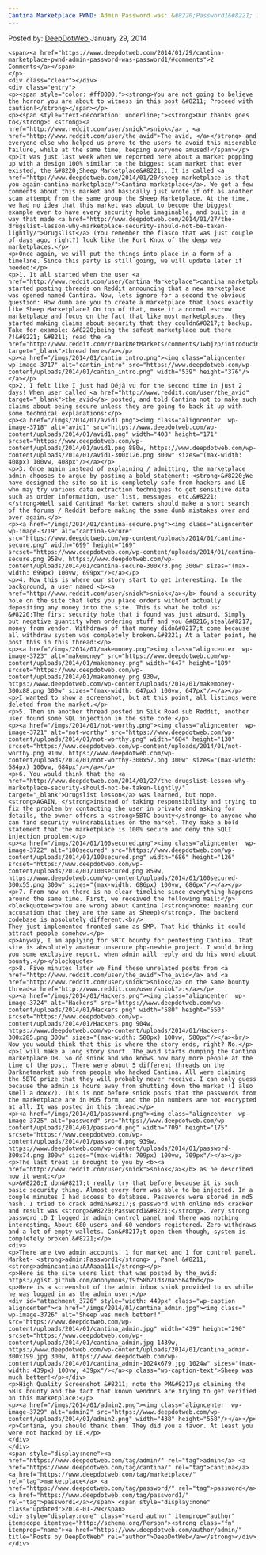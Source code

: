 ```yaml
---
Cantina Marketplace PWND: Admin Password was: &#8220;Password1&#8221; ?!
---
```

<article class="post-listing post-3716 post type-post status-publish format-standard has-post-thumbnail hentry  tag-admin tag-cantina tag-marketplace tag-password tag-password1">
    <div class="post-inner">
        <span>Posted by: <a href="https://www.deepdotweb.com/author/admin/" title="">DeepDotWeb </a></span>
    <span>January 29, 2014</span>
    
    <span><a href="https://www.deepdotweb.com/2014/01/29/cantina-marketplace-pwnd-admin-password-was-password1/#comments">2 Comments</a></span>
    </p>
    <div class="clear"></div>
    <div class="entry">
    <p><span style="color: #ff0000;"><strong>You are not going to believe the horror you are about to witness in this post &#8211; Proceed with caution!</strong></span></p>
    <p><span style="text-decoration: underline;"><strong>Our thanks goes to</strong>: <strong><a href="http://www.reddit.com/user/sniok">sniok</a> , <a href="http://www.reddit.com/user/the_avid">The_avid, </a></strong> and everyone else who helped us prove to the users to avoid this miserable failure, while at the same time, keeping everyone amused!</span></p>
    <p>It was just last week when we reported here about a market popping up with a design 100% similar to the biggest scam market that ever existed, the &#8220;Sheep Marketplace&#8221;. It is called <a href="http://www.deepdotweb.com/2014/01/20/sheep-marketplace-is-that-you-again-cantina-marketplace/">Cantina marketplace</a>. We got a few comments about this market and basically just wrote if off as another scam attempt from the same group the Sheep Marketplace. At the time, we had no idea that this market was about to become the biggest example ever to have every security hole imaginable, and built in a way that made <a href="http://www.deepdotweb.com/2014/01/27/the-drugslist-lesson-why-marketplace-security-should-not-be-taken-lightly/">Drugslist</a> (You remember the fiasco that was just couple of days ago, right?) look like the Fort Knox of the deep web marketplaces.</p>
    <p>Once again, we will put the things into place in a form of a timeline. Since this party is still going, we will update later if needed:</p>
    <p>1. It all started when the user <a href="http://www.reddit.com/user/Cantina_Marketplace">cantina_marketplce</a> started posting threads on Reddit announcing that a new marketplace was opened named Cantina. Now, lets ignore for a second the obvious question: How dumb are you to create a marketplace that looks exactly like Sheep Marketplace? On top of that, make it a normal escrow marketplace and focus on the fact that like most marketplaces, they started making claims about security that they couldn&#8217;t backup. Take for example: &#8220;being the safest marketplace out there ?!&#8221; &#8211; read the <a href="http://www.reddit.com/r/DarkNetMarkets/comments/1wbjzp/introducing_cantina_marketplace/" target="_blank">thread here</a></p>
    <p><a href="/imgs/2014/01/cantin_intro.png"><img class="aligncenter  wp-image-3717" alt="cantin_intro" src="https://www.deepdotweb.com/wp-content/uploads/2014/01/cantin_intro.png" width="539" height="376"/></a></p>
    <p>2. I felt like I just had Déjà vu for the second time in just 2 days! When user called <a href="http://www.reddit.com/user/the_avid" target="_blank">the_avid</a> posted, and told Cantina not to make such claims about being secure unless they are going to back it up with some technical explanations:</p>
    <p><a href="/imgs/2014/01/avid1.png"><img class="aligncenter  wp-image-3718" alt="avid1" src="https://www.deepdotweb.com/wp-content/uploads/2014/01/avid1.png" width="408" height="171" srcset="https://www.deepdotweb.com/wp-content/uploads/2014/01/avid1.png 880w, https://www.deepdotweb.com/wp-content/uploads/2014/01/avid1-300x126.png 300w" sizes="(max-width: 408px) 100vw, 408px"/></a></p>
    <p>3. Once again instead of explaining / admitting, the marketplace admin chooses to argue by posting a bold statement: <strong>&#8220;We have designed the site so it is completely safe from hackers and LE who may try various data extraction techniques to get sensitive data such as order information, user list, messages, etc.&#8221; </strong>Well said Cantina! Market owners should make a short search of the forums / Reddit before making the same dumb mistakes over and over again.</p>
    <p><a href="/imgs/2014/01/cantina-secure.png"><img class="aligncenter  wp-image-3719" alt="cantina-secure" src="https://www.deepdotweb.com/wp-content/uploads/2014/01/cantina-secure.png" width="699" height="169" srcset="https://www.deepdotweb.com/wp-content/uploads/2014/01/cantina-secure.png 958w, https://www.deepdotweb.com/wp-content/uploads/2014/01/cantina-secure-300x73.png 300w" sizes="(max-width: 699px) 100vw, 699px"/></a></p>
    <p>4. Now this is where our story start to get interesting. In the background, a user named <b><a href="http://www.reddit.com/user/sniok">sniok</a></b> found a security hole on the site that lets you place orders without actually depositing any money into the site. This is what he told us: &#8220;The first security hole that i found was just absurd. Simply put negative quantity when ordering stuff and you &#8216;steal&#8217; money from vendor. Withdraws of that money didn&#8217;t come because all withdraw system was completely broken.&#8221; At a later point, he post this in this thread:</p>
    <p><a href="/imgs/2014/01/makemoney.png"><img class="aligncenter  wp-image-3723" alt="makemoney" src="https://www.deepdotweb.com/wp-content/uploads/2014/01/makemoney.png" width="647" height="189" srcset="https://www.deepdotweb.com/wp-content/uploads/2014/01/makemoney.png 930w, https://www.deepdotweb.com/wp-content/uploads/2014/01/makemoney-300x88.png 300w" sizes="(max-width: 647px) 100vw, 647px"/></a></p>
    <p>I wanted to show a screenshot, but at this point, all listings were deleted from the market.</p>
    <p>5. Then in another thread posted in Silk Road sub Reddit, another user found some SQL injection in the site code:</p>
    <p><a href="/imgs/2014/01/not-worthy.png"><img class="aligncenter  wp-image-3721" alt="not-worthy" src="https://www.deepdotweb.com/wp-content/uploads/2014/01/not-worthy.png" width="684" height="130" srcset="https://www.deepdotweb.com/wp-content/uploads/2014/01/not-worthy.png 910w, https://www.deepdotweb.com/wp-content/uploads/2014/01/not-worthy-300x57.png 300w" sizes="(max-width: 684px) 100vw, 684px"/></a></p>
    <p>6. You would think that the <a href="http://www.deepdotweb.com/2014/01/27/the-drugslist-lesson-why-marketplace-security-should-not-be-taken-lightly/" target="_blank">Drugslist lesson</a> was learned, but nope. <strong>AGAIN, </strong>instead of taking responsibility and trying to fix the problem by contacting the user in private and asking for details, the owner offers a <strong>5BTC bounty</strong> to anyone who can find security vulnerabilities on the market. They make a bold statement that the marketplace is 100% secure and deny the SQLI injection problem:</p>
    <p><a href="/imgs/2014/01/100secured.png"><img class="aligncenter  wp-image-3722" alt="100secured" src="https://www.deepdotweb.com/wp-content/uploads/2014/01/100secured.png" width="686" height="126" srcset="https://www.deepdotweb.com/wp-content/uploads/2014/01/100secured.png 859w, https://www.deepdotweb.com/wp-content/uploads/2014/01/100secured-300x55.png 300w" sizes="(max-width: 686px) 100vw, 686px"/></a></p>
    <p>7. From now on there is no clear timeline since everything happens around the same time. First, we received the following mail:</p>
    <blockquote><p>You are wrong about Cantina (<strong>note: meaning our accusation that they are the same as Sheep)</strong>. The backend codebase is absolutely different.<br/>
    They just implemented fronted same as SMP. That kid thinks it could attract people somehow.</p>
    <p>Anyway, I am applying for 5BTC bounty for pentesting Cantina. That site is absolutely amateur unsecure php-newbie project. I would bring you some exclusive report, when admin will reply and do his word about bounty.</p></blockquote>
    <p>8. Five minutes later we find these unrelated posts from <a href="http://www.reddit.com/user/the_avid">The_avid</a> and <a href="http://www.reddit.com/user/sniok">sniok</a> on the same bounty thread<a href="http://www.reddit.com/user/sniok">:</a></p>
    <p><a href="/imgs/2014/01/Hackers.png"><img class="aligncenter  wp-image-3724" alt="Hackers" src="https://www.deepdotweb.com/wp-content/uploads/2014/01/Hackers.png" width="580" height="550" srcset="https://www.deepdotweb.com/wp-content/uploads/2014/01/Hackers.png 904w, https://www.deepdotweb.com/wp-content/uploads/2014/01/Hackers-300x285.png 300w" sizes="(max-width: 580px) 100vw, 580px"/></a><br/>
    Now you would think that this is where the story ends, right? No.</p>
    <p>I will make a long story short. The_avid starts dumping the Cantina marketplace DB. So do sniok and who knows how many more people at the time of the post. There were about 5 different threads on the Darknetmarket sub from people who hacked Cantina. All were claiming the 5BTC prize that they will probably never receive. I can only guess because the admin is hours away from shutting down the market (I also smell a doxx?). This is not before sniok posts that the passwords from the marketplace are in MD5 form, and the pin numbers are not encrypted at all. It was posted in this thread:</p>
    <p><a href="/imgs/2014/01/password.png"><img class="aligncenter  wp-image-3725" alt="password" src="https://www.deepdotweb.com/wp-content/uploads/2014/01/password.png" width="709" height="175" srcset="https://www.deepdotweb.com/wp-content/uploads/2014/01/password.png 939w, https://www.deepdotweb.com/wp-content/uploads/2014/01/password-300x74.png 300w" sizes="(max-width: 709px) 100vw, 709px"/></a></p>
    <p>The last treat is brought to you by <b><a href="http://www.reddit.com/user/sniok">sniok</a></b> as he described how it went:</p>
    <p>&#8220;I don&#8217;t really try that before because it is such basic security thing. Almost every form was able to be injected. In a couple minutes I had access to database. Passwords were stored in md5 hash. I tried to crack admin&#8217;s password with online md5 cracker and result was <strong>&#8220;Password1&#8221;</strong>. Very strong password :D I logged in admin control panel and there was nothing interesting. About 680 users and 60 vendors registered. Zero withdraws and a lot of empty wallets. Can&#8217;t open them though, system is completely broken.&#8221;</p>
    <div>
    <p>There are two admin accounts. 1 for market and 1 for control panel. Market- <strong>admin:Password1</strong> , Panel &#8211; <strong>admincantina:AAAaaa111</strong></p>
    <p>Here is the site users list that was posted by the_avid: https://gist.github.com/anonymous/f9f58b21d370a5564f6d</p>
    <p>Here is a screenshot of the admin inbox sniok provided to us while he was logged in as the admin user:</p>
    <div id="attachment_3726" style="width: 449px" class="wp-caption aligncenter"><a href="/imgs/2014/01/cantina_admin.jpg"><img class=" wp-image-3726" alt="Sheep was much better!" src="https://www.deepdotweb.com/wp-content/uploads/2014/01/cantina_admin.jpg" width="439" height="290" srcset="https://www.deepdotweb.com/wp-content/uploads/2014/01/cantina_admin.jpg 1439w, https://www.deepdotweb.com/wp-content/uploads/2014/01/cantina_admin-300x199.jpg 300w, https://www.deepdotweb.com/wp-content/uploads/2014/01/cantina_admin-1024x679.jpg 1024w" sizes="(max-width: 439px) 100vw, 439px"/></a><p class="wp-caption-text">Sheep was much better!</p></div>
    <p>High Quality Screenshot &#8211; note the PM&#8217;s claiming the 5BTC bounty and the fact that known vendors are trying to get verified on this marketplace:</p>
    <p><a href="/imgs/2014/01/admin2.png"><img class="aligncenter  wp-image-3729" alt="admin2" src="https://www.deepdotweb.com/wp-content/uploads/2014/01/admin2.png" width="438" height="558"/></a></p>
    <p>Cantina, you should thank them. They did you a favor. At least you were not hacked by LE.</p>
    </div>
    </div>
    <span style="display:none"><a href="https://www.deepdotweb.com/tag/admin/" rel="tag">admin</a> <a href="https://www.deepdotweb.com/tag/cantina/" rel="tag">cantina</a> <a href="https://www.deepdotweb.com/tag/marketplace/" rel="tag">marketplace</a> <a href="https://www.deepdotweb.com/tag/password/" rel="tag">password</a> <a href="https://www.deepdotweb.com/tag/password1/" rel="tag">password1</a></span> <span style="display:none" class="updated">2014-01-29</span>
    <div style="display:none" class="vcard author" itemprop="author" itemscope itemtype="http://schema.org/Person"><strong class="fn" itemprop="name"><a href="https://www.deepdotweb.com/author/admin/" title="Posts by DeepDotWeb" rel="author">DeepDotWeb</a></strong></div>
    </div>
</article>

